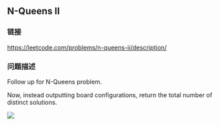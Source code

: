 ## N-Queens II  
### 链接  
https://leetcode.com/problems/n-queens-ii/description/  
### 问题描述
Follow up for N-Queens problem.

Now, instead outputting board configurations, return the total number of distinct solutions.

<img src="/static/images/problemset/8-queens.png" />
